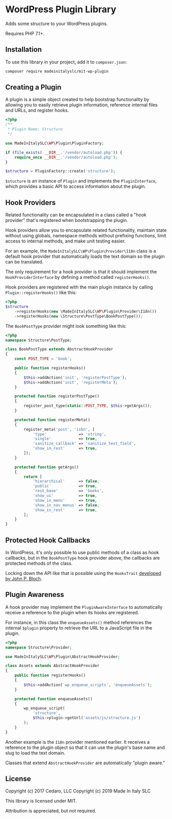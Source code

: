 # WordPress Plugin Library

Adds some structure to your WordPress plugins.

Requires PHP 7.1+.

## Installation

To use this library in your project, add it to `composer.json`:

```sh
composer require madeinitalyslc/mit-wp-plugin
```

## Creating a Plugin

A plugin is a simple object created to help bootstrap functionality by allowing you to easily retrieve plugin information, reference internal files and URLs, and register hooks.

```php
<?php
/**
 * Plugin Name: Structure
 */

use MadeInItalySLC\WP\Plugin\PluginFactory;

if (file_exists( __DIR__.'/vendor/autoload.php')) {
	require_once __DIR__.'/vendor/autoload.php');
}

$structure = PluginFactory::create('structure');
```

`$stucture` is an instance of `Plugin` and implements the `PluginInterface`, which provides a basic API to access information about the plugin.

## Hook Providers

Related functionality can be encapsulated in a class called a "hook provider" that's registered when bootstrapping the plugin.

Hook providers allow you to encapsulate related functionality, maintain state without using globals, namespace methods without prefixing functions, limit access to internal methods, and make unit testing easier.

For an example, the `MadeInItalySLC\WP\Plugin\Provider\I18n` class is a default hook provider that automatically loads the text domain so the plugin can be translated.

The only requirement for a hook provider is that it should implement the `HookProviderInterface` by defining a method called `registerHooks()`.

Hook providers are registered with the main plugin instance by calling `Plugin::registerHooks()` like this:

```php
<?php
$structure
	->registerHooks(new \MadeInItalySLC\WP\Plugin\Provider\I18n())
	->registerHooks(new \Structure\PostType\BookPostType());
```

The `BookPostType` provider might look something like this:

```php
<?php
namespace Structure\PostType;

class BookPostType extends AbstractHookProvider
{
	const POST_TYPE = 'book';

	public function registerHooks()
	{
		$this->addAction('init', 'registerPostType');
		$this->addAction('init', 'registerMeta');
	}

	protected function registerPostType()
	{
		register_post_type(static::POST_TYPE, $this->getArgs());
	}

	protected function registerMeta()
	{
		register_meta('post', 'isbn', [
			'type'              => 'string',
			'single'            => true,
			'sanitize_callback' => 'sanitize_text_field',
			'show_in_rest'      => true,
		]);
	}

	protected function getArgs()
	{
		return [
			'hierarchical'      => false,
			'public'            => true,
			'rest_base'         => 'books',
			'show_ui'           => true,
			'show_in_menu'      => true,
			'show_in_nav_menus' => false,
			'show_in_rest'      => true,
		];
	}
}
```

## Protected Hook Callbacks

In WordPress, it's only possible to use public methods of a class as hook callbacks, but in the `BookPostType` hook provider above, the callbacks are protected methods of the class.

Locking down the API like that is possible using the `HooksTrait` [developed by John P. Bloch](https://github.com/johnpbloch/wordpress-dev).

## Plugin Awareness

A hook provider may implement the `PluginAwareInterface` to automatically receive a reference to the plugin when its hooks are registered.

For instance, in this class the `enqueueAssets()` method references the internal `$plugin` property to retrieve the URL to a JavaScript file in the plugin.

```php
<?php
namespace Structure\Provider;

use MadeInItalySLC\WP\Plugin\AbstractHookProvider;

class Assets extends AbstractHookProvider
{
	public function registerHooks()
	{
		$this->addAction('wp_enqueue_scripts', 'enqueueAssets');
	}

	protected function enqueueAssets()
	{
		wp_enqueue_script(
			'structure',
			$this->plugin->getUrl('assets/js/structure.js')
		);
	}
}
```

Another example is the `I18n` provider mentioned earlier. It receives a reference to the plugin object so that it can use the plugin's base name and slug to load the text domain.

Classes that extend `AbstractHookProvider` are automatically "plugin aware."

## License

Copyright (c) 2017 Cedaro, LLC
Copyright (c) 2019 Made In Italy SLC

This library is licensed under MIT.

Attribution is appreciated, but not required.
